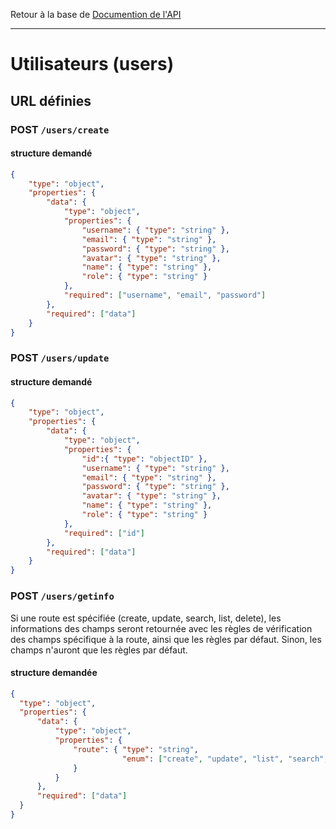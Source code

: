 Retour à la base de [Documention de l'API](documentation-api.md)

---
# Utilisateurs (users)

## URL définies

### POST `/users/create`

#### structure demandé
```json
{
    "type": "object",
    "properties": {
        "data": {
            "type": "object",
            "properties": {
                "username": { "type": "string" },
                "email": { "type": "string" },
                "password": { "type": "string" },
                "avatar": { "type": "string" },
                "name": { "type": "string" },
                "role": { "type": "string" }
            },
            "required": ["username", "email", "password"]
        },
        "required": ["data"]
    }
}
```

### POST `/users/update`

#### structure demandé

```json
{
    "type": "object",
    "properties": {
        "data": {
            "type": "object",
            "properties": {
                "id":{ "type": "objectID" },
                "username": { "type": "string" },
                "email": { "type": "string" },
                "password": { "type": "string" },
                "avatar": { "type": "string" },
                "name": { "type": "string" },
                "role": { "type": "string" }
            },
            "required": ["id"]
        },
        "required": ["data"]
    }
}
```

### POST `/users/getinfo`
Si une route est spécifiée (create, update, search, list, delete), les informations des champs seront retournée avec les règles de vérification des champs spécifique à la route, ainsi que les règles par défaut.
Sinon, les champs n'auront que les règles par défaut.
#### structure demandée
```json
{
  "type": "object",
  "properties": {
      "data": {
          "type": "object",
          "properties": {
              "route": { "type": "string",
                         "enum": ["create", "update", "list", "search", "delete"]
              }
          }
      },
      "required": ["data"]
  }
}
```